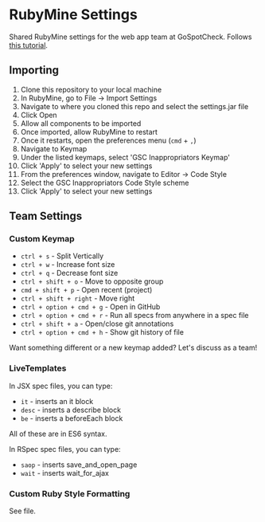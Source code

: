 # RubyMine Settings

Shared RubyMine settings for the web app team at GoSpotCheck. Follows [this tutorial](https://www.jetbrains.com/help/ruby/2016.2/customizing-profiles.html).

## Importing

1. Clone this repository to your local machine
2. In RubyMine, go to File -> Import Settings
3. Navigate to where you cloned this repo and select the settings.jar file
4. Click Open
5. Allow all components to be imported
6. Once imported, allow RubyMine to restart
7. Once it restarts, open the preferences menu (`cmd` + `,`)
8. Navigate to Keymap
9. Under the listed keymaps, select 'GSC Inappropriators Keymap'
10. Click 'Apply' to select your new settings
11. From the preferences window, navigate to Editor -> Code Style
12. Select the GSC Inappropriators Code Style scheme
13. Click 'Apply' to select your new settings

## Team Settings

### Custom Keymap

* `ctrl + s` - Split Vertically
* `ctrl + w` - Increase font size
* `ctrl + q` - Decrease font size
* `ctrl + shift + o` - Move to opposite group
* `cmd + shift + p` - Open recent (project)
* `ctrl + shift + right` - Move right
* `ctrl + option + cmd + g` - Open in GitHub
* `ctrl + option + cmd + r` - Run all specs from anywhere in a spec file
* `ctrl + shift + a` - Open/close git annotations
* `ctrl + option + cmd + h` - Show git history of file

Want something different or a new keymap added? Let's discuss as a team!

### LiveTemplates

In JSX spec files, you can type:

* `it` - inserts an it block
* `desc` - inserts a describe block
* `be` - inserts a beforeEach block

All of these are in ES6 syntax.

In RSpec spec files, you can type:

* `saop` - inserts save_and_open_page
* `wait` - inserts wait_for_ajax

### Custom Ruby Style Formatting

See file.
